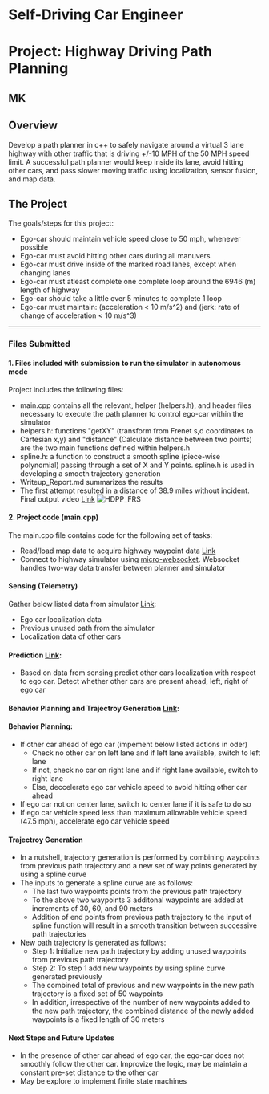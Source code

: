 # **Self-Driving Car Engineer**
# **Project: Highway Driving Path Planning**

## MK

Overview
---
Develop a path planner in c++ to safely navigate around a virtual 3 lane highway with other traffic that is driving +/-10 MPH of the 50 MPH speed limit. A successful path planner would keep inside its lane, avoid hitting other cars, and pass slower moving traffic using localization, sensor fusion, and map data.

The Project
---
The goals/steps for this project:
* Ego-car should maintain vehicle speed close to 50 mph, whenever possible
* Ego-car must avoid hitting other cars during all manuvers
* Ego-car must drive inside of the marked road lanes, except when changing lanes
* Ego-car must atleast complete one complete loop around the 6946 (m) length of highway
* Ego-car should take a little over 5 minutes to complete 1 loop
* Ego-car must maintain: (acceleration < 10 m/s^2) and (jerk: rate of change of acceleration < 10 m/s^3)


[//]: # (Image References)

[image1]: ./Writeup_IV/HDPP_FRS.png "HDPP_FRS"

---
### Files Submitted

#### 1. Files included with submission to run the simulator in autonomous mode

Project includes the following files:
* main.cpp contains all the relevant, helper (helpers.h), and header files necessary to execute the path planner to control ego-car within the simulator 
* helpers.h: functions "getXY" (transform from Frenet s,d coordinates to Cartesian x,y) and "distance" (Calculate distance between two points) are the two main functions defined within helpers.h
* spline.h: a function to construct a smooth spline (piece-wise polynomial) passing through a set of X and Y points. spline.h is used in developing a smooth trajectory generation
* Writeup_Report.md summarizes the results
* The first attempt resulted in a distance of 38.9 miles without incident. Final output video [Link](https://www.youtube.com/watch?v=G4B1sXR3a6I&t=10s)
![][image1]


#### 2. Project code (main.cpp)

The main.cpp file contains code for the following set of tasks:
* Read/load map data to acquire highway waypoint data [Link](./src/main.cpp#L33-L59)
* Connect to highway simulator using [micro-websocket](https://github.com/uNetworking/uWebSockets). Websocket handles two-way data transfer between planner and simulator

#### Sensing (Telemetry)
Gather below listed data from simulator [Link](./src/main.cpp#L80-L102):
* Ego car localization data
* Previous unused path from the simulator
* Localization data of other cars

#### Prediction [Link](./src/main.cpp#L110-L165):
* Based on data from sensing predict other cars localization with respect to ego car. Detect whether other cars are present ahead, left, right of ego car

#### Behavior Planning and Trajectroy Generation [Link](./src/main.cpp#L165-L350):
#### Behavior Planning:
* If other car ahead of ego car (impement below listed actions in oder)
  - Check no other car on left lane and if left lane available, switch to left lane
  - If not, check no car on right lane and if right lane available, switch to right lane
  - Else, deccelerate ego car vehicle speed to avoid hitting other car ahead
* If ego car not on center lane, switch to center lane if it is safe to do so
* If ego car vehicle speed less than maximum allowable vehicle speed (47.5 mph), accelerate ego car vehicle speed

#### Trajectroy Generation
* In a nutshell, trajectory generation is performed by combining waypoints from previous path trajectory and a new set of way points generated by using a spline curve
* The inputs to generate a spline curve are as follows:
  - The last two waypoints points from the previous path trajectory
  - To the above two waypoints 3 additonal waypoints are added at increments of 30, 60, and 90 meters
  - Addition of end points from previous path trajectory to the input of spline function will result in a smooth transition between successive path trajectories
* New path trajectory is generated as follows:
  - Step 1: Initialize new path trajectory by adding unused waypoints from previous path trajectory
  - Step 2: To step 1 add new waypoints by using spline curve generated previously
  - The combined total of previous and new waypoints in the new path trajectory is a fixed set of 50 waypoints
  - In addition, irrespective of the number of new waypoints added to the new path trajectory, the combined distance of the newly added waypoints is a fixed length of 30 meters

#### Next Steps and Future Updates
* In the presence of other car ahead of ego car, the ego-car does not smoothly follow the other car. Improvize the logic, may be maintain a constant pre-set distance to the other car
* May be explore to implement finite state machines

